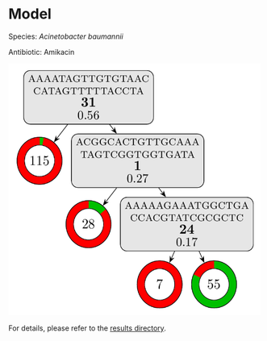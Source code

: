 
# Model

Species: *Acinetobacter baumannii*

Antibiotic: Amikacin

<a href="./model.pdf"><img src="./model.png" width=500 height=500 /></a>

For details, please refer to the [results directory](../../../../../results/cart_b/acinetobacter%20baumannii/amikacin/repeat_0/).

